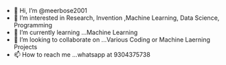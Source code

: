 - 👋 Hi, I’m @meerbose2001
- 👀 I’m interested in Research, Invention ,Machine Learning, Data Science, Programming
- 🌱 I’m currently learning ...Machine Learning
- 💞️ I’m looking to collaborate on ...Various Coding or Machine Laerning Projects
- 📫 How to reach me ...whatsapp at 9304375738

<!---
swarnavabose2001/swarnavabose2001 is a ✨ special ✨ repository because its `README.md` (this file) appears on your GitHub profile.
You can click the Preview link to take a look at your changes.
--->
